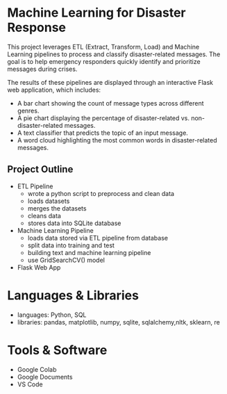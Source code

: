 # Machine Learning for Disaster Response
This project leverages ETL (Extract, Transform, Load) and Machine Learning pipelines to process and classify disaster-related messages. The goal is to help emergency responders quickly identify and prioritize messages during crises.

The results of these pipelines are displayed through an interactive Flask web application, which includes:
- A bar chart showing the count of message types across different genres.
- A pie chart displaying the percentage of disaster-related vs. non-disaster-related messages.
- A text classifier that predicts the topic of an input message.
- A word cloud highlighting the most common words in disaster-related messages.
## Project Outline
* ETL Pipeline
  * wrote a python script to preprocess and clean data
  * loads datasets
  * merges the datasets
  * cleans data
  * stores data into SQLite database     
* Machine Learning Pipeline
  * loads data stored via ETL pipeline from database
  * split data into training and test
  * building text and machine learning pipeline
  * use GridSearchCV() model 
* Flask Web App



# Languages & Libraries
* languages: Python, SQL
* libraries: pandas, matplotlib, numpy, sqlite, sqlalchemy,nltk, sklearn, re

# Tools & Software
* Google Colab
* Google Documents
* VS Code
